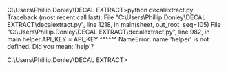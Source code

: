 C:\Users\Phillip.Donley\DECAL EXTRACT>python decalextract.py
Traceback (most recent call last):
  File "C:\Users\Phillip.Donley\DECAL EXTRACT\decalextract.py", line 1218, in <module>
    main(sheet, out_root, seq=105)
  File "C:\Users\Phillip.Donley\DECAL EXTRACT\decalextract.py", line 982, in main
    helper.API_KEY = API_KEY
    ^^^^^^
NameError: name 'helper' is not defined. Did you mean: 'help'?

C:\Users\Phillip.Donley\DECAL EXTRACT>
